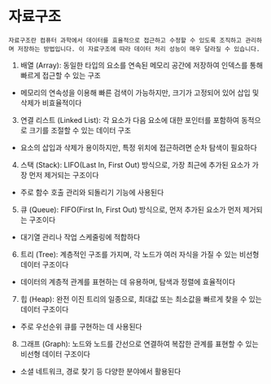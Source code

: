 # 자료구조

```
자료구조란 컴퓨터 과학에서 데이터를 효율적으로 접근하고 수정할 수 있도록 조직하고 관리하며 저장하는 방법입니다. 이 자료구조에 따라 데이터 처리 성능이 매우 달라질 수 있습니다.
```
1. 배열 (Array): 동일한 타입의 요소를 연속된 메모리 공간에 저장하여 인덱스를 통해 빠르게 접근할 수 있는 구조
- 메모리의 연속성을 이용해 빠른 검색이 가능하지만, 크기가 고정되어 있어 삽입 및 삭제가 비효율적이다

3. 연결 리스트 (Linked List): 각 요소가 다음 요소에 대한 포인터를 포함하여 동적으로 크기를 조절할 수 있는 데이터 구조
- 요소의 삽입과 삭제가 용이하지만, 특정 위치에 접근하려면 순차 탐색이 필요하다

4. 스택 (Stack): LIFO(Last In, First Out) 방식으로, 가장 최근에 추가된 요소가 가장 먼저 제거되는 구조이다
- 주로 함수 호출 관리와 되돌리기 기능에 사용된다

5. 큐 (Queue): FIFO(First In, First Out) 방식으로, 먼저 추가된 요소가 먼저 제거되는 구조이다
-  대기열 관리나 작업 스케줄링에 적합하다

6. 트리 (Tree): 계층적인 구조를 가지며, 각 노드가 여러 자식을 가질 수 있는 비선형 데이터 구조이다
- 데이터의 계층적 관계를 표현하는 데 유용하며, 탐색과 정렬에 효율적이다

7. 힙 (Heap): 완전 이진 트리의 일종으로, 최대값 또는 최소값을 빠르게 찾을 수 있는 데이터 구조이다
- 주로 우선순위 큐를 구현하는 데 사용된다

8. 그래프 (Graph): 노드와 노드를 간선으로 연결하여 복잡한 관계를 표현할 수 있는 비선형 데이터 구조이다
- 소셜 네트워크, 경로 찾기 등 다양한 분야에서 활용된다

